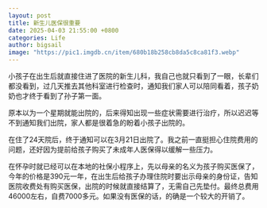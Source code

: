 ```yaml
---
layout: post
title: 新生儿医保很重要
date: 2025-04-03 21:55:00 +0800
categories: Life
author: bigsail
image: "https://pic1.imgdb.cn/item/680b18b258cb8da5c8ca81f3.webp"
---
```

小孩子在出生后就直接住进了医院的新生儿科，我自己也就只看到了一眼，长辈们都没看到，过几天推去其他科室进行检查时，通知我们家人可以陪同看着，孩子奶奶也才终于看到了孙子第一面。

原本以为一个星期就能出院的，后来得知出现一些症状需要进行治疗，所以迟迟等不到通知我们出院，家人都是很着急的盼着小孩子出院的。

在住了24天院后，终于通知可以在3月21日出院了。我之前一直挺担心住院费用的问题，还好因为提前给孩子购买了未成年人医保得以缓解一些压力。

在怀孕时就已经可以在本地的社保小程序上，先以母亲的名义为孩子购买医保了，今年的价格是390元一年，在出生后给孩子办理住院时要出示母亲的身份证，告知医院收费处有购买医保，出院的时候就直接结算了，无需自己先垫付。最终总费用46000左右，自费7000多元。如果没有医保的话，的确是一个较大的开销了。
